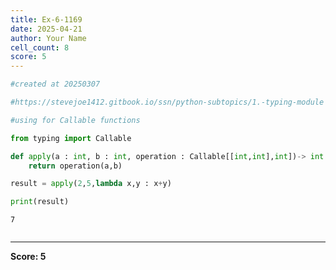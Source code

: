 ```yaml
---
title: Ex-6-1169
date: 2025-04-21
author: Your Name
cell_count: 8
score: 5
---
```


```python
#created at 20250307
```


```python
#https://stevejoe1412.gitbook.io/ssn/python-subtopics/1.-typing-module
```


```python
#using for Callable functions
```


```python
from typing import Callable
```


```python
def apply(a : int, b : int, operation : Callable[[int,int],int])-> int :
    return operation(a,b)
```


```python
result = apply(2,5,lambda x,y : x+y)
```


```python
print(result)
```

    7



```python

```


---
**Score: 5**